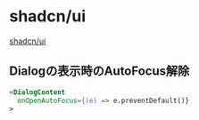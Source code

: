 # shadcn/ui

[shadcn/ui](https://ui.shadcn.com/)


## Dialogの表示時のAutoFocus解除
```html
<DialogContent
  onOpenAutoFocus={(e) => e.preventDefault()}
>
```